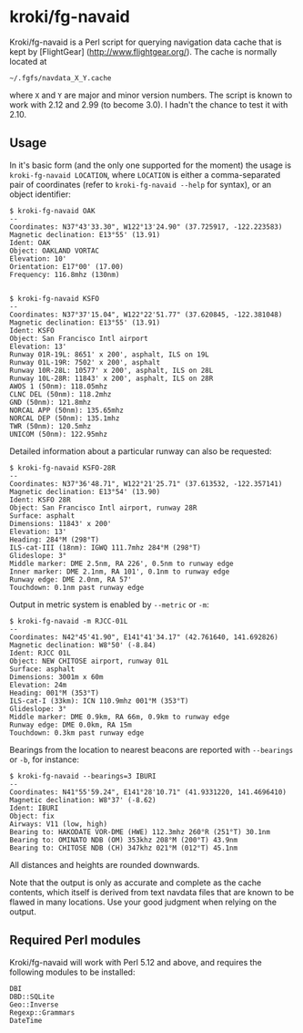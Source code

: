 # kroki/fg-navaid

Kroki/fg-navaid is a Perl script for querying navigation data cache
that is kept by [FlightGear] (http://www.flightgear.org/).  The cache
is normally located at

    ~/.fgfs/navdata_X_Y.cache

where `X` and `Y` are major and minor version numbers.  The script is
known to work with 2.12 and 2.99 (to become 3.0).  I hadn't the chance
to test it with 2.10.


## Usage

In it's basic form (and the only one supported for the moment) the
usage is `kroki-fg-navaid LOCATION`, where `LOCATION` is either a
comma-separated pair of coordinates (refer to `kroki-fg-navaid --help`
for syntax), or an object identifier:

    $ kroki-fg-navaid OAK
    --
    Coordinates: N37°43'33.30", W122°13'24.90" (37.725917, -122.223583)
    Magnetic declination: E13°55' (13.91)
    Ident: OAK
    Object: OAKLAND VORTAC
    Elevation: 10'
    Orientation: E17°00' (17.00)
    Frequency: 116.8mhz (130nm)


    $ kroki-fg-navaid KSFO
    --
    Coordinates: N37°37'15.04", W122°22'51.77" (37.620845, -122.381048)
    Magnetic declination: E13°55' (13.91)
    Ident: KSFO
    Object: San Francisco Intl airport
    Elevation: 13'
    Runway 01R-19L: 8651' x 200', asphalt, ILS on 19L
    Runway 01L-19R: 7502' x 200', asphalt
    Runway 10R-28L: 10577' x 200', asphalt, ILS on 28L
    Runway 10L-28R: 11843' x 200', asphalt, ILS on 28R
    AWOS 1 (50nm): 118.05mhz
    CLNC DEL (50nm): 118.2mhz
    GND (50nm): 121.8mhz
    NORCAL APP (50nm): 135.65mhz
    NORCAL DEP (50nm): 135.1mhz
    TWR (50nm): 120.5mhz
    UNICOM (50nm): 122.95mhz


Detailed information about a particular runway can also be requested:

    $ kroki-fg-navaid KSFO-28R
    --
    Coordinates: N37°36'48.71", W122°21'25.71" (37.613532, -122.357141)
    Magnetic declination: E13°54' (13.90)
    Ident: KSFO 28R
    Object: San Francisco Intl airport, runway 28R
    Surface: asphalt
    Dimensions: 11843' x 200'
    Elevation: 13'
    Heading: 284°M (298°T)
    ILS-cat-III (18nm): IGWQ 111.7mhz 284°M (298°T)
    Glideslope: 3°
    Middle marker: DME 2.5nm, RA 226', 0.5nm to runway edge
    Inner marker: DME 2.1nm, RA 101', 0.1nm to runway edge
    Runway edge: DME 2.0nm, RA 57'
    Touchdown: 0.1nm past runway edge


Output in metric system is enabled by `--metric` or `-m`:

    $ kroki-fg-navaid -m RJCC-01L
    --
    Coordinates: N42°45'41.90", E141°41'34.17" (42.761640, 141.692826)
    Magnetic declination: W8°50' (-8.84)
    Ident: RJCC 01L
    Object: NEW CHITOSE airport, runway 01L
    Surface: asphalt
    Dimensions: 3001m x 60m
    Elevation: 24m
    Heading: 001°M (353°T)
    ILS-cat-I (33km): ICN 110.9mhz 001°M (353°T)
    Glideslope: 3°
    Middle marker: DME 0.9km, RA 66m, 0.9km to runway edge
    Runway edge: DME 0.0km, RA 15m
    Touchdown: 0.3km past runway edge


Bearings from the location to nearest beacons are reported with
`--bearings` or `-b`, for instance:

    $ kroki-fg-navaid --bearings=3 IBURI
    --
    Coordinates: N41°55'59.24", E141°28'10.71" (41.9331220, 141.4696410)
    Magnetic declination: W8°37' (-8.62)
    Ident: IBURI
    Object: fix
    Airways: V11 (low, high)
    Bearing to: HAKODATE VOR-DME (HWE) 112.3mhz 260°R (251°T) 30.1nm
    Bearing to: OMINATO NDB (OM) 353khz 208°M (200°T) 43.9nm
    Bearing to: CHITOSE NDB (CH) 347khz 021°M (012°T) 45.1nm

All distances and heights are rounded downwards.

Note that the output is only as accurate and complete as the cache
contents, which itself is derived from text navdata files that are
known to be flawed in many locations.  Use your good judgment when
relying on the output.


## Required Perl modules

Kroki/fg-navaid will work with Perl 5.12 and above, and requires the
following modules to be installed:

    DBI
    DBD::SQLite
    Geo::Inverse
    Regexp::Grammars
    DateTime
